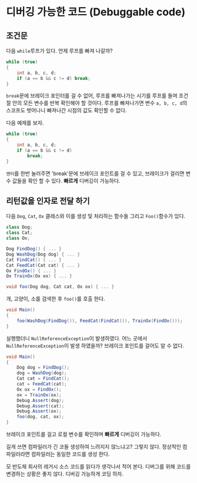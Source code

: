 # 디버깅 가능한 코드 (Debuggable code)

## 조건문

다음 `while`루프가 있다. 언제 루프를 빠져 나갈까?

```c#
while (true)
{
    int a, b, c, d;
    if (a == b && c != d) break;
}
```

`break`문에 브레이크 포인터를 걸 수 없어, 루프를 빠져나가는 시기를 루프를 돌며 조건절 안의 모든 변수를 반복 확인해야 할 것이다. 루프를 빠져나가면 변수 `a, b, c, d`의 스코프도 벗어나니 빠져나간 시점의 값도 확인할 수 없다.

다음 예제를 보자.

```c#
while (true)
{
    int a, b, c, d;
	if (a == b && c != d)
		break;
}
```

`엔터`를 한번 눌러주면 'break'문에 브레이크 포인트를 걸 수 있고, 브레이크가 걸리면 변수 값들을 확인 할 수 있다. **빠르게** 디버깅이 가능하다.

## 리턴값을 인자로 전달 하기

다음 `Dog`, `Cat`, `Ox` 클래스와 이를 생성 및 처리하는 함수들 그리고 `Foo()`함수가 있다.

```c#
class Dog;
class Cat;
class Ox;

Dog FindDog() { ... }
Dog WashDog(Dog dog) { ... }
Cat FindCat() { ... }
Cat FeedCat(Cat cat) { ... }
Ox FindOx() { ... }
Ox TrainOx(Ox ox) { ... }

void foo(Dog dog, Cat cat, Ox ox) {	... }
```

개, 고양이, 소를 검색한 후 `foo()`를 호출 한다.

```c#
void Main()
{
	foo(WashDog(FindDog()), FeedCat(FindCat()), TrainOx(FindOx()));
}
```

실행했더니 `NullReferenceException`이 발생하였다.  어느 곳에서 `NullReferenceException`이 발생 하였을까? 브레이크 포인트를 걸어도 알 수 없다.

```C#
void Main()
{
	Dog dog = FindDog();
	dog = WashDog(dog);
	Cat cat = FindCat();
	cat = FeedCat(cat);
	Ox ox = FindOx();
	ox = TrainOx(ox);
    Debug.Assert(dog);
    Debug.Assert(cat);
    Debug.Assert(ox);
	foo(dog, cat, ox);
}
```

브레이크 포인트를 걸고 로컬 변수를 확인하며 **빠르게** 디버깅이 가능하다.

길게 쓰면 컴파일러가 긴 코들 생성하여 느려지지 않느냐고? 그렇지 않다. 정상적인 컴파일러라면 컴파일러는 동일한 코드를 생성 한다.

모 반도체 회사의 레거시 소스 코드를 읽다가 생각나서 적어 본다. 디버그를 위해 코드를 변경하는 상황은 좋지 않다. 디버깅 가능하게 코딩 하자.

